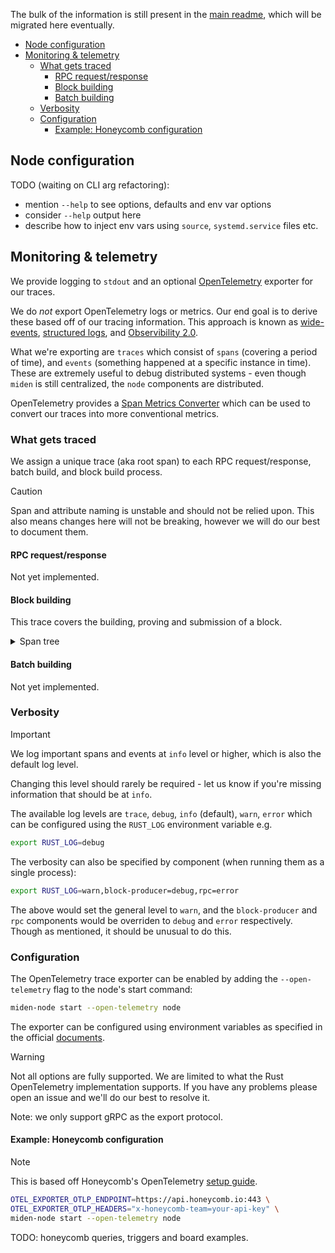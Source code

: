 The bulk of the information is still present in the [main readme](/README.md), which will be migrated here eventually.

<!--toc:start-->

- [Node configuration](#node-configuration)
- [Monitoring & telemetry](#monitoring-telemetry)
  - [What gets traced](#what-gets-traced)
    - [RPC request/response](#rpc-requestresponse)
    - [Block building](#block-building)
    - [Batch building](#batch-building)
  - [Verbosity](#verbosity)
  - [Configuration](#configuration)
    - [Example: Honeycomb configuration](#example-honeycomb-configuration)

<!--toc:end-->

## Node configuration

TODO (waiting on CLI arg refactoring):

- mention `--help` to see options, defaults and env var options
- consider `--help` output here
- describe how to inject env vars using `source`, `systemd.service` files etc.

## Monitoring & telemetry

We provide logging to `stdout` and an optional [OpenTelemetry](https://opentelemetry.io/) exporter for our traces.

We do _not_ export OpenTelemetry logs or metrics. Our end goal is to derive these based off of our tracing information.
This approach is known as [wide-events](https://isburmistrov.substack.com/p/all-you-need-is-wide-events-not-metrics),
[structured logs](https://newrelic.com/blog/how-to-relic/structured-logging), and
[Observibility 2.0](https://www.honeycomb.io/blog/time-to-version-observability-signs-point-to-yes).

What we're exporting are `traces` which consist of `spans` (covering a period of time), and `events` (something happened
at a specific instance in time). These are extremely useful to debug distributed systems - even though `miden` is still
centralized, the `node` components are distributed.

OpenTelemetry provides a
[Span Metrics Converter](https://github.com/open-telemetry/opentelemetry-collector-contrib/tree/main/connector/spanmetricsconnector)
which can be used to convert our traces into more conventional metrics.

### What gets traced

We assign a unique trace (aka root span) to each RPC request/response, batch build, and block build process.

> [!CAUTION]
> Span and attribute naming is unstable and should not be relied upon. This also means changes here will not be
> breaking, however we will do our best to document them.

#### RPC request/response

Not yet implemented.

#### Block building

This trace covers the building, proving and submission of a block.

<details>
  <summary>Span tree</summary>

```sh
block_builder.build_block
┝━ block_builder.select_block
│  ┝━ mempool.lock
│  ┕━ mempool.select_block
┝━ block_builder.get_block_inputs
│  ┝━ block_builder.summarize_batches
│  ┕━ store.client.get_block_inputs
│     ┕━ store.rpc/GetBlockInputs
│        ┕━ store.server.get_block_inputs
│           ┝━ validate_nullifiers
│           ┝━ read_account_ids
│           ┝━ validate_notes
│           ┝━ select_block_header_by_block_num
│           ┝━ select_note_inclusion_proofs
│           ┕━ select_block_headers
┝━ block_builder.prove_block
│  ┝━ execute_program
│  ┕━ block_builder.simulate_proving
┝━ block_builder.inject_failure
┕━ block_builder.commit_block
   ┝━ store.client.apply_block
   │ ┕━ store.rpc/ApplyBlock
   │    ┕━ store.server.apply_block
   │       ┕━ apply_block
   │          ┝━ select_block_header_by_block_num
   │          ┕━ update_in_memory_structs
   ┝━ mempool.lock
   ┕━ mempool.commit_block
      ┕━ mempool.revert_expired_transactions
         ┕━ mempool.revert_transactions
```

</details>

#### Batch building

Not yet implemented.

### Verbosity

> [!IMPORTANT]
> We log important spans and events at `info` level or higher, which is also the default log level.
>
> Changing this level should rarely be required - let us know if you're missing information that should be at `info`.

The available log levels are `trace`, `debug`, `info` (default), `warn`, `error` which can be configured using the
`RUST_LOG` environment variable e.g.

```sh
export RUST_LOG=debug
```

The verbosity can also be specified by component (when running them as a single process):

```sh
export RUST_LOG=warn,block-producer=debug,rpc=error
```

The above would set the general level to `warn`, and the `block-producer` and `rpc` components would be overriden to
`debug` and `error` respectively. Though as mentioned, it should be unusual to do this.

### Configuration

The OpenTelemetry trace exporter can be enabled by adding the `--open-telemetry` flag to the node's start command:

```sh
miden-node start --open-telemetry node
```

The exporter can be configured using environment variables as specified in the official
[documents](https://opentelemetry.io/docs/specs/otel/protocol/exporter/).

> [!WARNING]
> Not all options are fully supported. We are limited to what the Rust OpenTelemetry implementation supports. If you
> have any problems please open an issue and we'll do our best to resolve it.
>
> Note: we only support gRPC as the export protocol.

#### Example: Honeycomb configuration

> [!NOTE]
> This is based off Honeycomb's OpenTelemetry
> [setup guide](https://docs.honeycomb.io/send-data/opentelemetry/#using-the-honeycomb-opentelemetry-endpoint).

```sh
OTEL_EXPORTER_OTLP_ENDPOINT=https://api.honeycomb.io:443 \
OTEL_EXPORTER_OTLP_HEADERS="x-honeycomb-team=your-api-key" \
miden-node start --open-telemetry node
```

TODO: honeycomb queries, triggers and board examples.
